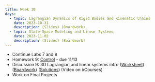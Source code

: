 ```yaml
---
title: Week 10
days:
  - topic: Lagrangian Dynamics of Rigid Bodies and Kinematic Chains
    date: 2023-10-31
    description: (Slides) (Boardwork)
  - topic: State-Space Modeling and Linear Systems
    date: 2023-11-02
    description: (Slides) (Boardwork)
---
```


- Continue Labs 7 and 8
- Homework 9: [Control](./assets/homework/hw9_control.pdf) - due 11/13
- Discussion 9: 3D Lagrangian and linear systems intro ([Worksheet](./assets/disc/disc9_3D_Lagrangian.pdf)) ([Boardwork](./assets/disc/disc9_boardwork.pdf)) ([Solutions](./assets/disc/disc9_sols.pdf)) (Video on bCourses)
- Work on Final Projects

<a id="Week11"></a>

